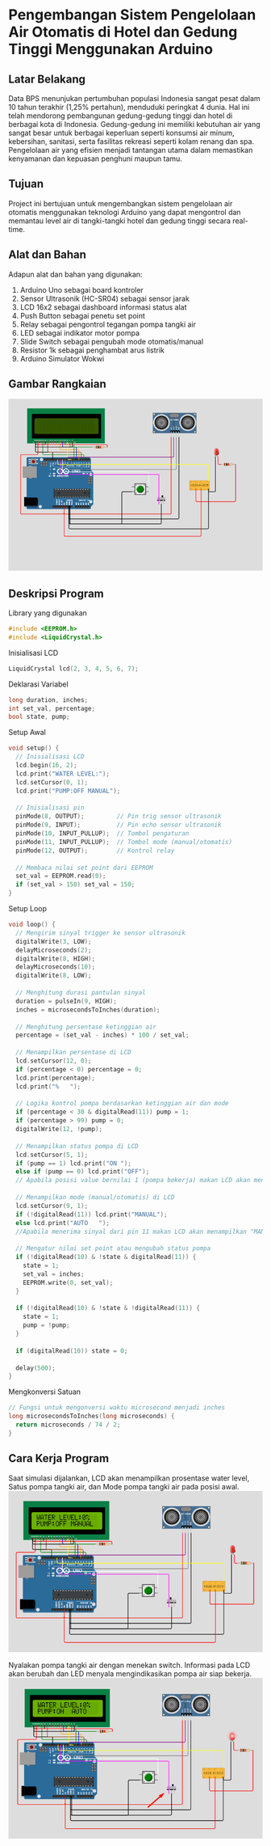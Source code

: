 # Pengembangan Sistem Pengelolaan Air Otomatis di Hotel dan Gedung Tinggi Menggunakan Arduino

## Latar Belakang
Data BPS menunjukan pertumbuhan populasi Indonesia sangat pesat dalam 10 tahun terakhir (1,25% pertahun), menduduki peringkat 4 dunia. Hal ini telah mendorong pembangunan gedung-gedung tinggi dan hotel di berbagai kota di Indonesia. Gedung-gedung ini memiliki kebutuhan air yang sangat besar untuk berbagai keperluan seperti konsumsi air minum, kebersihan, sanitasi, serta fasilitas rekreasi seperti kolam renang dan spa. Pengelolaan air yang efisien menjadi tantangan utama dalam memastikan kenyamanan dan kepuasan penghuni maupun tamu.

## Tujuan
Project ini bertujuan untuk mengembangkan sistem pengelolaan air otomatis menggunakan teknologi Arduino yang dapat mengontrol dan memantau level air di tangki-tangki hotel dan gedung tinggi secara real-time. 

## Alat dan Bahan
Adapun alat dan bahan yang digunakan:
1. Arduino Uno sebagai board kontroler
2. Sensor Ultrasonik (HC-SR04) sebagai sensor jarak
3. LCD 16x2 sebagai dashboard informasi status alat
4. Push Button sebagai penetu set point
5. Relay sebagai pengontrol tegangan pompa tangki air
6. LED sebagai indikator motor pompa
7. Slide Switch sebagai pengubah mode otomatis/manual
8. Resistor 1k sebagai penghambat arus listrik
9. Arduino Simulator Wokwi 

## Gambar Rangkaian
![alt text](https://github.com/kevinhardiansites/arduinoproject1/blob/main/Daftar%20Gambar/Diagram%20Blok%20Project%20Simulasi%20Wokwi.png?raw=true)

## Deskripsi Program

Library yang digunakan
```cpp
#include <EEPROM.h>
#include <LiquidCrystal.h>
```
Inisialisasi LCD
```cpp
LiquidCrystal lcd(2, 3, 4, 5, 6, 7);
```
Deklarasi Variabel 
```cpp
long duration, inches;
int set_val, percentage;
bool state, pump;
```
Setup Awal
```cpp
void setup() {
  // Inisialisasi LCD
  lcd.begin(16, 2);
  lcd.print("WATER LEVEL:");
  lcd.setCursor(0, 1); 
  lcd.print("PUMP:OFF MANUAL");
  
  // Inisialisasi pin
  pinMode(8, OUTPUT);         // Pin trig sensor ultrasonik
  pinMode(9, INPUT);          // Pin echo sensor ultrasonik
  pinMode(10, INPUT_PULLUP);  // Tombol pengaturan
  pinMode(11, INPUT_PULLUP);  // Tombol mode (manual/otomatis)
  pinMode(12, OUTPUT);        // Kontrol relay
  
  // Membaca nilai set point dari EEPROM
  set_val = EEPROM.read(0);
  if (set_val > 150) set_val = 150;
}
```
Setup Loop
```cpp
void loop() {
  // Mengirim sinyal trigger ke sensor ultrasonik
  digitalWrite(3, LOW);
  delayMicroseconds(2);
  digitalWrite(8, HIGH);
  delayMicroseconds(10);
  digitalWrite(8, LOW);
  
  // Menghitung durasi pantulan sinyal
  duration = pulseIn(9, HIGH);
  inches = microsecondsToInches(duration);
  
  // Menghitung persentase ketinggian air
  percentage = (set_val - inches) * 100 / set_val;
  
  // Menampilkan persentase di LCD
  lcd.setCursor(12, 0); 
  if (percentage < 0) percentage = 0;
  lcd.print(percentage);
  lcd.print("%   ");
  
  // Logika kontrol pompa berdasarkan ketinggian air dan mode
  if (percentage < 30 & digitalRead(11)) pump = 1;
  if (percentage > 99) pump = 0;
  digitalWrite(12, !pump);
  
  // Menampilkan status pompa di LCD
  lcd.setCursor(5, 1);
  if (pump == 1) lcd.print("ON ");
  else if (pump == 0) lcd.print("OFF");
  // Apabila posisi value bernilai 1 (pompa bekerja) makan LCD akan menampilkan ON, dan sebaliknya
  
  // Menampilkan mode (manual/otomatis) di LCD
  lcd.setCursor(9, 1);
  if (!digitalRead(11)) lcd.print("MANUAL");
  else lcd.print("AUTO   ");
  //Apabila menerima sinyal dari pin 11 makan LCD akan menampilkan "MANUAL", dan sebaliknya
  
  // Mengatur nilai set point atau mengubah status pompa
  if (!digitalRead(10) & !state & digitalRead(11)) {
    state = 1;
    set_val = inches;
    EEPROM.write(0, set_val);
  }
  
  if (!digitalRead(10) & !state & !digitalRead(11)) {
    state = 1;
    pump = !pump;
  }
  
  if (digitalRead(10)) state = 0;
  
  delay(500);
}
```
Mengkonversi Satuan 
```cpp
// Fungsi untuk mengonversi waktu microsecond menjadi inches
long microsecondsToInches(long microseconds) {
  return microseconds / 74 / 2;
}
```

## Cara Kerja Program

Saat simulasi dijalankan, LCD akan menampilkan prosentase water level, Satus pompa tangki air, dan Mode pompa tangki air pada posisi awal.
![alt text](https://github.com/kevinhardiansites/arduinoproject1/blob/main/Daftar%20Gambar/kondisi%20awal.png?raw=true)

Nyalakan pompa tangki air dengan menekan switch. Informasi pada LCD akan berubah dan LED menyala mengindikasikan pompa air siap bekerja.
![alt text](https://github.com/kevinhardiansites/arduinoproject1/blob/main/Daftar%20Gambar/menekan%20switch.png?raw=true)









